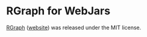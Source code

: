 # RGraph for WebJars

[RGraph](http://www.rgraph.net/) ([website](http://www.rgraph.net/))
was released under the MIT license.
